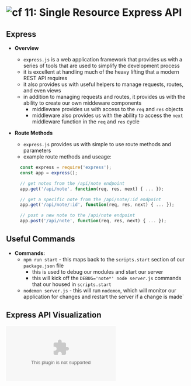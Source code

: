 ![cf](http://i.imgur.com/7v5ASc8.png) 11: Single Resource Express API
=====================================

## Express
  * **Overview**
    * `express.js` is a web application framework that provides us with a series of tools that are used to simplify the development process
    * it is excellent at handling much of the heavy lifting that a modern REST API requires
    * it also provides us with useful helpers to manage requests, routes, and even views
    * in addition to managing requests and routes, it provides us with the ability to create our own middeware components
      * middleware provides us with access to the `req` and `res` objects
      * middleware also provides us with the ability to access the `next` middleware function in the `req` and `res` cycle 

  * **Route Methods**
    * `express.js` provides us with simple to use route methods and parameters
    * example route methods and useage:
    ```javascript
      const express = require('express');
      const app = express();

      // get notes from the /api/note endpoint
      app.get('/api/note', function(req, res, next) { ... });

      // get a specific note from the /api/note/:id endpoint
      app.get('/api/note/:id', function(req, res, next) { ... });

      // post a new note to the /api/note endpoint
      app.post('/api/note', function(req, res, next) { ... });
    ```
## **Useful Commands**
  * **Commands:**
    * `npm run start` - this maps back to the `scripts.start` section of our `package.json` file
      * this is used to debug our modules and start our server
      * this will kick off the `DEBUG='note*' node server.js` commands that our housed in `scripts.start`
    * `nodemon server.js` - this will run `nodemon`, which will monitor our application for changes and restart the server if a change is made`

## Express API Visualization
  ![visualization](www.url.com)
